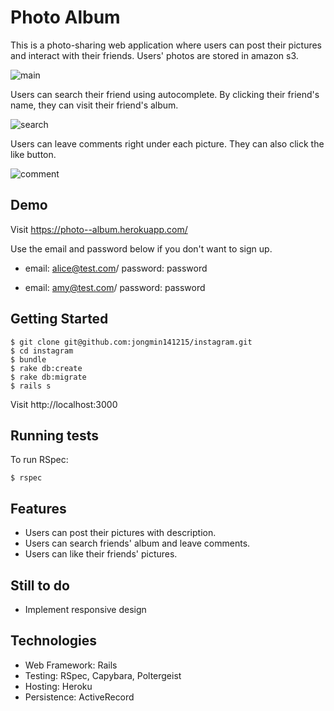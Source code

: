 # Photo Album

This is a photo-sharing web application where users can post their pictures and interact with their friends. Users' photos are stored in amazon s3.

![main](images/main.png)

Users can search their friend using autocomplete. By clicking their friend's name, they can visit their friend's album.

![search](images/search.png)

Users can leave comments right under each picture. They can also click the like button.

![comment](images/comment.png)

Demo
----
Visit https://photo--album.herokuapp.com/

Use the email and password below if you don't want to sign up.
* email: alice@test.com/
password: password

* email: amy@test.com/
password: password

Getting Started
-----
```
$ git clone git@github.com:jongmin141215/instagram.git
$ cd instagram
$ bundle
$ rake db:create
$ rake db:migrate
$ rails s
```

Visit http://localhost:3000


Running tests
------
To run RSpec:
```
$ rspec
```

Features
-----
* Users can post their pictures with description.
* Users can search friends' album and leave comments.
* Users can like their friends' pictures.

Still to do
------
* Implement responsive design

Technologies
-----
* Web Framework: Rails
* Testing: RSpec, Capybara, Poltergeist
* Hosting: Heroku
* Persistence: ActiveRecord
